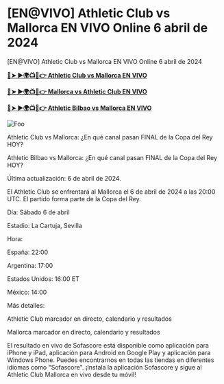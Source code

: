 # <h1>[EN@VIVO] Athletic Club vs Mallorca EN VIVO Online 6 abril de 2024</h1>

[EN@VIVO] Athletic Club vs Mallorca EN VIVO Online 6 abril de 2024

**[🔴➤ ►🌍📺📱👉 Athletic Club vs Mallorca EN VIVO](https://cutt.ly/ow83Mi0a)**

**[🔴➤ ►🌍📺📱👉 Mallorca vs Athletic Club EN VIVO](https://cutt.ly/ow83Mi0a)**

**[🔴➤ ►🌍📺📱👉 Athletic Bilbao vs Mallorca EN VIVO](https://cutt.ly/ow83Mi0a)**

<animated-image data-catalyst=""><a href="https://cutt.ly/ow83Mi0a" rel="nofollow" data-target="animated-image.originalLink"><img src="https://camo.githubusercontent.com/917e6ed5c302499242165dcc02bdbce85c075fd21b35918eb9c0b771855261b8/68747470733a2f2f7374617469632e7769787374617469632e636f6d2f6d656469612f6232343966395f61646163386637306662336634356238383639313639366337376465313866337e6d76322e676966" alt="Foo" data-canonical-src="https://static.wixstatic.com/media/b249f9_adac8f70fb3f45b88691696c77de18f3~mv2.gif" style="max-width: 100%; display: inline-block;" data-target="animated-image.originalImage"></a>

Athletic Club vs Mallorca: ¿En qué canal pasan FINAL de la Copa del Rey HOY?

Athletic Bilbao vs Mallorca: ¿En qué canal pasan FINAL de la Copa del Rey HOY?

Última actualización: 6 de abril de 2024.

El Athletic Club se enfrentará al Mallorca el 6 de abril de 2024 a las 20:00 UTC. El partido forma parte de la Copa del Rey.

Día: Sábado 6 de abril

Estadio: La Cartuja, Sevilla

Hora:

España: 22:00

Argentina: 17:00

Estados Unidos: 16:00 ET

México: 14:00

Más detalles:

Athletic Club marcador en directo, calendario y resultados

Mallorca marcador en directo, calendario y resultados

El resultado en vivo de Sofascore está disponible como aplicación para iPhone y iPad, aplicación para Android en Google Play y aplicación para Windows Phone. Puedes encontrarnos en todas las tiendas en diferentes idiomas como "Sofascore". ¡Instala la aplicación Sofascore y sigue al Athletic Club Mallorca en vivo desde tu móvil!
